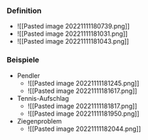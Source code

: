 ### Definition
+ ![[Pasted image 20221111180739.png]]
+ ![[Pasted image 20221111181031.png]]
+ ![[Pasted image 20221111181043.png]]

### Beispiele
+ Pendler
	+ ![[Pasted image 20221111181245.png]]
	+ ![[Pasted image 20221111181617.png]]
+ Tennis-Aufschlag
	+ ![[Pasted image 20221111181817.png]]
	+ ![[Pasted image 20221111181950.png]]
+ Ziegenproblem
	+ ![[Pasted image 20221111182044.png]]